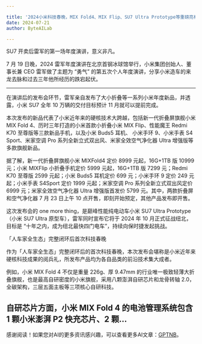 ```yaml
---

title: '2024小米科技春晚，MIX Fold4、MIX Flip、SU7 Ultra Prototype等重磅亮相'
date: 2024-07-21
author: ByteAILab

---
```


SU7 开卖后雷军的第一场年度演讲，意义非凡。

7 月 19 日晚，2024 雷军年度演讲在北京首钢冰球馆举行，小米集团创始人、董事长兼 CEO 雷军做了主题为 “勇气” 的第五次个人年度演讲，分享小米造车的来龙去脉和过去三年他所经历的跌宕起伏。

---


在演讲后的发布会环节，雷军亲自发布了大小折叠等一系列小米年度新品，并透露，小米 SU7 全年 10 万辆的交付目标预计 11 月就可以提前完成。

本次发布的新品代表了小米近年来的硬核技术大跨越，包括新一代折叠屏旗舰小米 MIX Fold 4、历时三年打造的小米首款小折叠小米 MIX Flip、性能魔王 Redmi K70 至尊版等三款新品手机，以及小米 Buds5 耳机、 小米手环 9、小米手表 S4 Sport、米家空调 Pro 系列全新立式双出风、米家全效空气净化器 Ultra 增强版等多款旗舰新品。

据了解，新一代折叠屏旗舰小米 MIXFold4 定价 8999 元起，16G+1TB 版 10999 元；小米 MIXFlip 小折叠手机定价 5999 元起，16G+1TB 版 7299 元；Redmi K70 至尊版 2599 元起；小米 Buds5 耳机定价 699 元；小米手环 9 定价 249 元起；小米手表 S4Sport 定价 1999 元起；米家空调 Pro 系列全新立式双出风定价 6999 元；米家全效空气净化器 Ultra 增强版首发价 5799 元。其中，两款折叠屏和空气净化器 7 月 23 日上午 10 
点开售，即刻开始预定，其他产品发布即开售。

这次发布会的 one more thing，是巅峰性能纯电动车小米 SU7 Ultra Prototype（小米 SU7 Ultra 原型车），雷军同时宣布它将于 2024 年 10 月正式征战纽北，目标是 “十年之内，成为纽北最快四门电车”，持续向保时捷发起挑战。

「人车家全生态」完整闭环后首次科技春晚

作为「人车家全生态」完整闭环后的首次科技春晚，本次发布会堪称是小米近年来硬核科技成果的阅兵礼，所发布产品均为各自品类的前沿技术集大成者。

例如，小米 MIX Fold 4 不仅是重量 226g、厚 9.47mm 的行业唯一极致轻薄大折叠旗舰，也是最高自研密度的小米旗舰，采用八颗澎湃自研芯片和龙骨转轴 2.0，全碳架构，三层五面主板等三项核心自研科技。

自研芯片方面，小米 MIX Fold 4 的电池管理系统包含 1 颗小米澎湃 P2 快充芯片、2 颗...
---
感谢阅读！如果您对AI的更多资讯感兴趣，可以查看更多AI文章：[GPTNB](https://gptnb.com)。